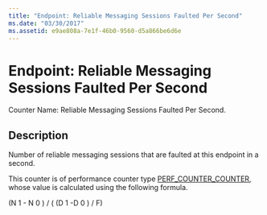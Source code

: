 ```yaml
---
title: "Endpoint: Reliable Messaging Sessions Faulted Per Second"
ms.date: "03/30/2017"
ms.assetid: e9ae808a-7e1f-46b0-9560-d5a866be6d6e
---
```

# Endpoint: Reliable Messaging Sessions Faulted Per Second
Counter Name: Reliable Messaging Sessions Faulted Per Second.  
  
## Description  
 Number of reliable messaging sessions that are faulted at this endpoint in a second.  
  
 This counter is of performance counter type [PERF_COUNTER_COUNTER](https://go.microsoft.com/fwlink/?LinkID=94649), whose value is calculated using the following formula.  
  
 (N 1 - N 0 ) / ( (D 1 -D 0 ) / F)
